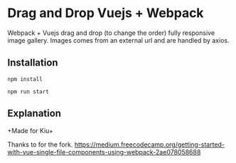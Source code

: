 # Drag and Drop Vuejs + Webpack

Webpack + Vuejs drag and drop (to change the order) fully responsive image gallery. Images comes from an external url and are handled by axios.

## Installation
`npm install`

`npm run start`

## Explanation
+Made for Kiu+

Thanks to for the fork.
https://medium.freecodecamp.org/getting-started-with-vue-single-file-components-using-webpack-2ae078058688